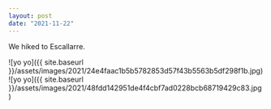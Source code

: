 ```yaml
---
layout: post
date: "2021-11-22"
---
```


We hiked to Escallarre.

![yo yo]({{ site.baseurl }}/assets/images/2021/24e4faac1b5b5782853d57f43b5563b5df298f1b.jpg)![yo yo]({{ site.baseurl }}/assets/images/2021/48fdd142951de4f4cbf7ad0228bcb68719429c83.jpg)
